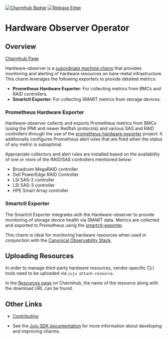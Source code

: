 <!-- TEST COMMIT -->

<!--
Avoid using this README file for information that is maintained or published elsewhere, e.g.:

* metadata.yaml > published on Charmhub
* documentation > published on (or linked to from) Charmhub
* detailed contribution guide > documentation or CONTRIBUTING.md

Use links instead.
-->
[![Charmhub Badge](https://charmhub.io/hardware-observer/badge.svg)](https://charmhub.io/hardware-observer)
[![Release Edge](https://github.com/canonical/hardware-observer-operator/actions/workflows/release.yaml/badge.svg)](https://github.com/canonical/hardware-observer-operator/actions/workflows/release.yaml)

# Hardware Observer Operator

## Overview
[Charmhub Page](https://charmhub.io/hardware-observer)

Hardware-observer is a [subordinate machine charm](https://juju.is/docs/sdk/charm-taxonomy#heading--subordinate-charms) that provides monitoring and alerting of hardware resources on bare-metal infrastructure. This charm leverages the following exporters to provide detailed metrics:

- **Prometheus Hardware Exporter**: For collecting metrics from BMCs and RAID controllers.
- **Smartctl Exporter**: For collecting SMART metrics from storage devices.

### Prometheus Hardware Exporter
Hardware-observer collects and exports Prometheus metrics from BMCs (using the IPMI and newer Redfish protocols) and various SAS and RAID controllers through the use of the [prometheus-hardware-exporter](https://github.com/canonical/prometheus-hardware-exporter) project. It additionally configures Prometheus alert rules that are fired when the status of any metric is suboptimal.

Appropriate collectors and alert rules are installed based on the availability of one or more of the RAID/SAS controllers mentioned below:

- Broadcom MegaRAID controller
- Dell PowerEdge RAID Controller
- LSI SAS-2 controller
- LSI SAS-3 controller
- HPE Smart Array controller

### Smartctl Exporter
The Smartctl Exporter integrates with the Hardware-observer to provide monitoring of storage device health via SMART data. Metrics are collected and exported to Prometheus using the [smartctl-exporter](https://github.com/prometheus-community/smartctl_exporter).

This charm is ideal for monitoring hardware resources when used in conjunction with the [Canonical Observability Stack](https://charmhub.io/topics/canonical-observability-stack).

## Uploading Resources

In order to manage third-party hardware resources, vendor-specific CLI tools need to be uploaded via `juju attach-resource`.

In the [Resources page](https://charmhub.io/hardware-observer/resources) on Charmhub, the name of the resource along with the download URL can be found.


## Other Links

<!-- If your charm is documented somewhere else other than Charmhub, provide a link separately. -->

- [Contributing](CONTRIBUTING.md) <!-- or link to other contribution documentation -->

- See the [Juju SDK documentation](https://juju.is/docs/sdk) for more information about developing and improving charms.
